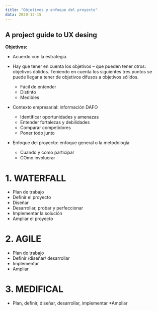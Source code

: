 ```yaml
---
title: "Objetivos y enfoque del proyecto"
data: 2020-12-15
---
```


## A project guide to UX desing

**Objetivos:** 
- Acuerdo con la estrategia.
-	Hay que tener en cuenta los objetivos – que pueden tener otros: objetivos óolidos. Teniendo en cuenta los siguientes tres puntos se puede llegar a tener de objetivos difusos a objetivos sólidos.
    * Fácil de entender
    * Distinto
    * Medibles


- Contexto empresarial: información DAFO
    * Identificar oportunidades y amenazas
    * Entender fortalezas y debilidades
    * Comparar competidores
    * Poner todo junto


- Enfoque del proyecto: enfoque general o la metodología
    * Cuando y como participar
    * COmo involucrar


 # 1. WATERFALL
* Plan de trabajo
* Definir el proyecto
* Diseñar
* Desarrollar, probar y perfeccionar
* Implementar la solución
* Ampliar el proyecto


 # 2. AGILE
* Plan de trabajo
* Definir /diseñar/ desarrollar
* Implementar
* Ampliar 


 # 3. MEDIFICAL
* Plan, definir, diseñar, desarrollar, implementar
    *Ampliar
